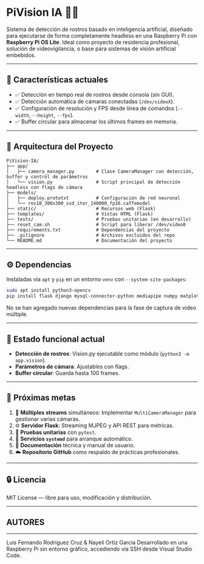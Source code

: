 # PiVision IA 🎥🤖

Sistema de detección de rostros basado en inteligencia artificial, diseñado para ejecutarse de forma completamente headless en una Raspberry Pi con **Raspberry Pi OS Lite**. Ideal como proyecto de residencia profesional, solución de videovigilancia, o base para sistemas de visión artificial embebidos.

---

## 📌 Características actuales

* ✅ Detección en tiempo real de rostros desde consola (sin GUI).
* ✅ Detección automática de cámaras conectadas (`/dev/videoX`).
* ✅ Configuración de resolución y FPS desde línea de comandos (`--width`, `--height`, `--fps`).
* ✅ Buffer circular para almacenar los últimos frames en memoria.

---

## 🧠 Arquitectura del Proyecto

```plaintext
PiVision-IA/
├── app/
│   ├── camera_manager.py        # Clase CameraManager con detección, buffer y control de parámetros
│   └── vision.py                # Script principal de detección headless con flags de cámara
├── models/
│   ├── deploy.prototxt          # Configuración de red neuronal
│   └── res10_300x300_ssd_iter_140000_fp16.caffemodel
├── static/                      # Recursos web (Flask)
├── templates/                   # Vistas HTML (Flask)
├── tests/                       # Pruebas unitarias (en desarrollo)
├── reset_cam.sh                 # Script para liberar /dev/video0
├── requirements.txt             # Dependencias del proyecto
├── .gitignore                   # Archivos excluidos del repo
└── README.md                    # Documentación del proyecto
```

---

## ⚙️ Dependencias

Instaladas vía `apt` y `pip` en un entorno `venv` con `--system-site-packages`:

```bash
sudo apt install python3-opencv
pip install flask django mysql-connector-python mediapipe numpy matplotlib pandas
```

No se han agregado nuevas dependencias para la fase de captura de video múltiple.

---

## 🧪 Estado funcional actual

* **Detección de rostros**: Vision.py ejecutable como módulo (`python3 -m app.vision`).
* **Parámetros de cámara**: Ajustables con flags.
* **Buffer circular**: Guarda hasta 100 frames.

---

## 🚀 Próximas metas

1. 🤝 **Múltiples streams** simultáneos: Implementar `MultiCameraManager` para gestionar varias cámaras.
2. 🌐 **Servidor Flask**: Streaming MJPEG y API REST para métricas.
3. 🧪 **Pruebas unitarias** con `pytest`.
4. 🔄 **Servicios `systemd`** para arranque automático.
5. 📝 **Documentación** técnica y manual de usuario.
6. ☁️ **Repositorio GitHub** como respaldo de prácticas profesionales.

---

## 🔒 Licencia

MIT License — libre para uso, modificación y distribución.

---


## AUTORES
-----
Luis Fernando Rodriguez Cruz & Nayeli Ortiz Garcia
Desarrollado en una Raspberry Pi sin entorno gráfico, accediendo vía SSH desde Visual Studio Code.
